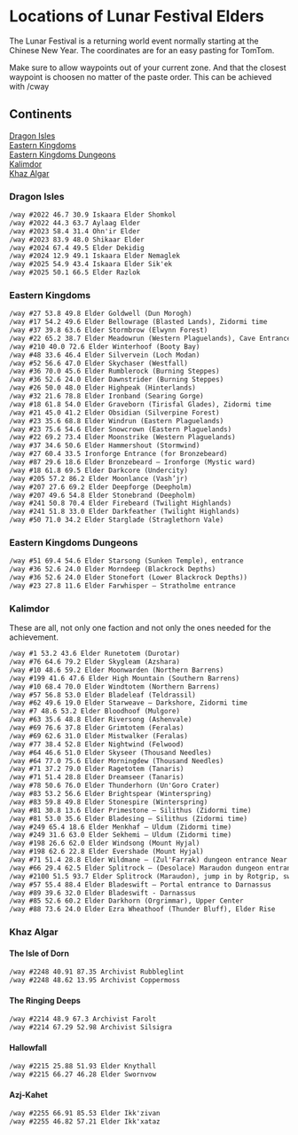 # Locations of Lunar Festival Elders

The Lunar Festival is a returning world event normally starting at the Chinese New Year. The coordinates are for an easy pasting for TomTom.

Make sure to allow waypoints out of your current zone. And that the closest waypoint is choosen no matter of the paste order. This can be achieved with /cway



## Continents
[Dragon Isles](#dragonisles)  
[Eastern Kingdoms](#easternkingdoms)  
[Eastern Kingdoms Dungeons](#easternkingdomsdungeons)  
[Kalimdor](#kalimdor)  
[Khaz Algar](#khazalgar)


<a name="dragonisles"/>

### Dragon Isles
</a>

```markdown
/way #2022 46.7 30.9 Iskaara Elder Shomkol
/way #2022 44.3 63.7 Aylaag Elder
/way #2023 58.4 31.4 Ohn'ir Elder
/way #2023 83.9 48.0 Shikaar Elder
/way #2024 67.4 49.5 Elder Dekidig
/way #2024 12.9 49.1 Iskaara Elder Nemaglek
/way #2025 54.9 43.4 Iskaara Elder Sik'ek
/way #2025 50.1 66.5 Elder Razlok
```

<a name="easternkingdoms"/>

### Eastern Kingdoms
</a>

```markdown
/way #27 53.8 49.8 Elder Goldwell (Dun Morogh)
/way #17 54.2 49.6 Elder Bellowrage (Blasted Lands), Zidormi time
/way #37 39.8 63.6 Elder Stormbrow (Elwynn Forest)
/way #22 65.2 38.7 Elder Meadowrun (Western Plaguelands), Cave Entrance
/way #210 40.0 72.6 Elder Winterhoof (Booty Bay)
/way #48 33.6 46.4 Elder Silvervein (Loch Modan)
/way #52 56.6 47.0 Elder Skychaser (Westfall)
/way #36 70.0 45.6 Elder Rumblerock (Burning Steppes)
/way #36 52.6 24.0 Elder Dawnstrider (Burning Steppes)
/way #26 50.0 48.0 Elder Highpeak (Hinterlands)
/way #32 21.6 78.8 Elder Ironband (Searing Gorge)
/way #18 61.8 54.0 Elder Graveborn (Tirisfal Glades), Zidormi time
/way #21 45.0 41.2 Elder Obsidian (Silverpine Forest)
/way #23 35.6 68.8 Elder Windrun (Eastern Plaguelands)
/way #23 75.6 54.6 Elder Snowcrown (Eastern Plaguelands)
/way #22 69.2 73.4 Elder Moonstrike (Western Plaguelands)
/way #37 34.6 50.6 Elder Hammershout (Stormwind)
/way #27 60.4 33.5 Ironforge Entrance (for Bronzebeard)
/way #87 29.6 18.6 Elder Bronzebeard – Ironforge (Mystic ward)
/way #18 61.8 69.5 Elder Darkcore (Undercity)
/way #205 57.2 86.2 Elder Moonlance (Vash’jr)
/way #207 27.6 69.2 Elder Deepforge (Deepholm)
/way #207 49.6 54.8 Elder Stonebrand (Deepholm)
/way #241 50.8 70.4 Elder Firebeard (Twilight Highlands)
/way #241 51.8 33.0 Elder Darkfeather (Twilight Highlands)
/way #50 71.0 34.2 Elder Starglade (Straglethorn Vale)
```

<a name="easternkingdomsdungeons"/>

### Eastern Kingdoms Dungeons
</a>

```markdown
/way #51 69.4 54.6 Elder Starsong (Sunken Temple), entrance
/way #36 52.6 24.0 Elder Morndeep (Blackrock Depths)
/way #36 52.6 24.0 Elder Stonefort (Lower Blackrock Depths))
/way #23 27.8 11.6 Elder Farwhisper – Stratholme entrance
```



<a name="kalimdor"/>

### Kalimdor
</a>

These are all, not only one faction and not only the ones needed for the achievement.

```markdown
/way #1 53.2 43.6 Elder Runetotem (Durotar)
/way #76 64.6 79.2 Elder Skygleam (Azshara)
/way #10 48.6 59.2 Elder Moonwarden (Northern Barrens)
/way #199 41.6 47.6 Elder High Mountain (Southern Barrens)
/way #10 68.4 70.0 Elder Windtotem (Northern Barrens)
/way #57 56.8 53.0 Elder Bladeleaf (Teldrassil)
/way #62 49.6 19.0 Elder Starweave – Darkshore, Zidormi time 
/way #7 48.6 53.2 Elder Bloodhoof (Mulgore)
/way #63 35.6 48.8 Elder Riversong (Ashenvale)
/way #69 76.6 37.8 Elder Grimtotem (Feralas)
/way #69 62.6 31.0 Elder Mistwalker (Feralas)
/way #77 38.4 52.8 Elder Nightwind (Felwood)
/way #64 46.6 51.0 Elder Skyseer (Thousand Needles)
/way #64 77.0 75.6 Elder Morningdew (Thousand Needles)
/way #71 37.2 79.0 Elder Ragetotem (Tanaris)
/way #71 51.4 28.8 Elder Dreamseer (Tanaris)
/way #78 50.6 76.0 Elder Thunderhorn (Un'Goro Crater)
/way #83 53.2 56.6 Elder Brightspear (Winterspring)
/way #83 59.8 49.8 Elder Stonespire (Winterspring)
/way #81 30.8 13.6 Elder Primestone – Silithus (Zidormi time)  
/way #81 53.0 35.6 Elder Bladesing – Silithus (Zidormi time)  
/way #249 65.4 18.6 Elder Menkhaf – Uldum (Zidormi time)  
/way #249 31.6 63.0 Elder Sekhemi – Uldum (Zidormi time)  
/way #198 26.6 62.0 Elder Windsong (Mount Hyjal)
/way #198 62.6 22.8 Elder Evershade (Mount Hyjal)
/way #71 51.4 28.8 Elder Wildmane – (Zul'Farrak) dungeon entrance Near Gahz'rilla 
/way #66 29.4 62.5 Elder Splitrock – (Desolace) Maraudon dungeon entrance
/way #2100 51.5 93.7 Elder Splitrock (Maraudon), jump in by Rotgrip, swim east, enter tunnel
/way #57 55.4 88.4 Elder Bladeswift – Portal entrance to Darnassus  
/way #89 39.6 32.0 Elder Bladeswift - Darnassus
/way #85 52.6 60.2 Elder Darkhorn (Orgrimmar), Upper Center
/way #88 73.6 24.0 Elder Ezra Wheathoof (Thunder Bluff), Elder Rise
```

<a name="khazalgar"/>

### Khaz Algar
</a>

#### The Isle of Dorn
```markdown
/way #2248 40.91 87.35 Archivist Rubbleglint
/way #2248 48.62 13.95 Archivist Coppermoss
```

#### The Ringing Deeps
```markdown
/way #2214 48.9 67.3 Archivist Farolt
/way #2214 67.29 52.98 Archivist Silsigra
```

#### Hallowfall
```markdown
/way #2215 25.88 51.93 Elder Knythall
/way #2215 66.27 46.28 Elder Swornvow
```

#### Azj-Kahet
```markdown
/way #2255 66.91 85.53 Elder Ikk'zivan
/way #2255 46.82 57.21 Elder Ikk'xataz
```